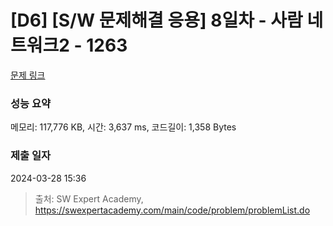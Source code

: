 # [D6] [S/W 문제해결 응용] 8일차 - 사람 네트워크2 - 1263 

[문제 링크](https://swexpertacademy.com/main/code/problem/problemDetail.do?contestProbId=AV18P2B6Iu8CFAZN) 

### 성능 요약

메모리: 117,776 KB, 시간: 3,637 ms, 코드길이: 1,358 Bytes

### 제출 일자

2024-03-28 15:36



> 출처: SW Expert Academy, https://swexpertacademy.com/main/code/problem/problemList.do